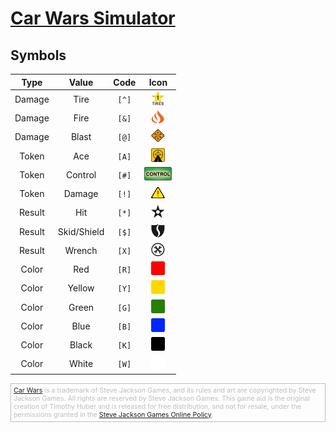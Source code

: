 
<style>
.inner table {
  border: 0 !important;
  border-collapse: collapse !important;
  border-spacing: 0 !important;
  margin-bottom: 10px !important;
  width: 100% !important;
}

.inner table img {
  margin: 0 !important;
  padding: 0 !important;
  border: 0 !important;
  filter: drop-shadow(2px 2px 2px #808080) !important;
}

.inner table td {
  vertical-align: middle !important;
  padding: 8px !important;
  border: 1px solid #ccc !important;
}

.inner table code {
  font-size: 18px !important;
}

.inner table th {
  color: #000 !important;
  background-color: #c0c0c0 !important;
}

.inner table th code {
  background-color: #c0c0c0 !important;
}

.inner table thead, 
.inner table thead tr {
  background-color: #bfcebe !important;
}

.inner table thead tr {
  background-color: unset !important;
}

.inner table tr {
  background-color: unset !important;
}

.inner table tr:nth-child(2n) {
  background-color: unset !important; 
}
</style>

# [Car Wars Simulator](../)

## Symbols

|  Type  |    Value    | Code  | Icon |
| :----: | :---------: | :---: | :--: |
| Damage |    Tire     | `[^]` | ![T] |
| Damage |    Fire     | `[&]` | ![&] |
| Damage |    Blast    | `[@]` | ![@] |
| Token  |     Ace     | `[A]` | ![A] |
| Token  |   Control   | `[#]` | ![#] |
| Token  |   Damage    | `[!]` | ![!] |
| Result |     Hit     | `[*]` | ![*] |
| Result | Skid/Shield | `[$]` | ![$] |
| Result |   Wrench    | `[X]` | ![X] |
| Color  |     Red     | `[R]` | ![R] |
| Color  |   Yellow    | `[Y]` | ![Y] |
| Color  |    Green    | `[G]` | ![G] |
| Color  |    Blue     | `[B]` | ![B] |
| Color  |    Black    | `[K]` | ![K] |
| Color  |    White    | `[W]` | ![W] |

[T]: /img/cw-sim/symbols/damage/Tire-text.png "Tire damage"
[&]: /img/cw-sim/symbols/damage/Fire-text.png "Fire damage"
[@]: /img/cw-sim/symbols/damage/Explosion-text.png "Blast damage"
[A]: /img/cw-sim/symbols/tokens/Ace-text.png "Ace token"
[#]: /img/cw-sim/symbols/tokens/Control-text.png "Control token"
[!]: /img/cw-sim/symbols/tokens/Damage-text.png "Damage token"
[*]: /img/cw-sim/symbols/results/Hit-text.png "Hit result"
[$]: /img/cw-sim/symbols/results/SkidShield-text.png "Skid/Shield result"
[X]: /img/cw-sim/symbols/results/Wrench-text.png "Wrench result"
[R]: /img/cw-sim/symbols/dice-text/R.png "Red die"
[Y]: /img/cw-sim/symbols/dice-text/Y.png "Yellow die"
[G]: /img/cw-sim/symbols/dice-text/G.png "Green die"
[B]: /img/cw-sim/symbols/dice-text/B.png "Blue die"
[K]: /img/cw-sim/symbols/dice-text/K.png "Black die"
[W]: /img/cw-sim/symbols/dice-text/W.png "White die"

<div style="color:#80808080; font-size:8pt; border: solid 1px #80808080; padding: 4px;">
<a href="https://carwars.sjgames.com/">Car Wars</a> is a trademark of Steve Jackson Games, and its rules and art are copyrighted by Steve Jackson Games. All rights are reserved by Steve Jackson Games. This game aid is the original creation of Timothy Huber and is released for free distribution, and not for resale, under the permissions granted in the <a href="http://www.sjgames.com/general/online_policy.html">Steve Jackson Games Online Policy</a>.
</div>

